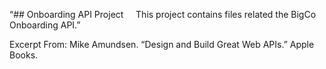 “## Onboarding API Project
​ 
​ 	This project contains files related the BigCo Onboarding API.”

Excerpt From: Mike Amundsen. “Design and Build Great Web APIs.” Apple Books. 
